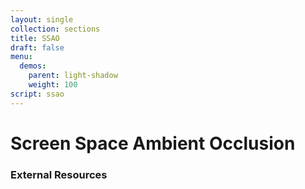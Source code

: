 ```yaml
---
layout: single
collection: sections
title: SSAO
draft: false
menu:
  demos:
    parent: light-shadow
    weight: 100
script: ssao
---
```


# Screen Space Ambient Occlusion

### External Resources
